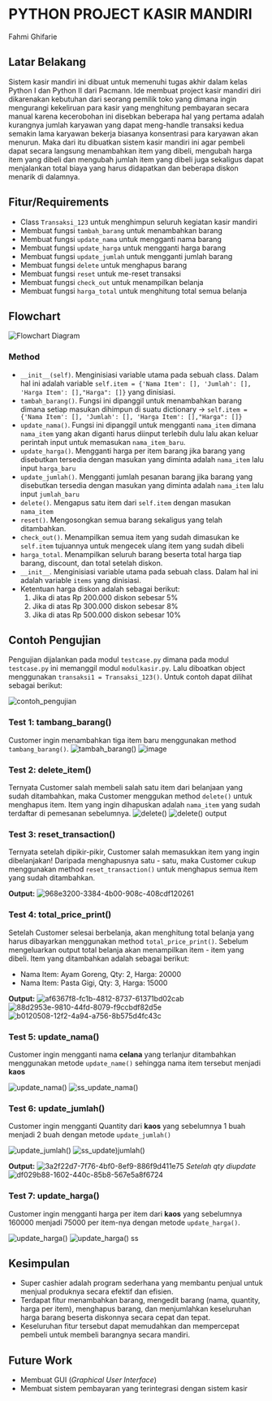 # PYTHON PROJECT KASIR MANDIRI
Fahmi Ghifarie

## Latar Belakang
Sistem kasir mandiri ini dibuat untuk memenuhi tugas akhir dalam kelas Python I dan Python II dari Pacmann. 
Ide membuat project kasir mandiri diri dikarenakan kebutuhan dari seorang pemilik toko yang dimana ingin mengurangi kekeliruan para kasir yang menghitung pembayaran secara manual karena kecerobohan ini disebkan beberapa hal yang pertama adalah kurangnya jumlah karyawan yang dapat meng-handle transaksi kedua semakin lama karyawan bekerja biasanya konsentrasi para karyawan akan menurun. Maka dari itu dibuatkan sistem kasir mandiri ini agar pembeli dapat secara langsung menambahkan item yang dibeli, mengubah harga item yang dibeli dan mengubah jumlah item yang dibeli juga sekaligus dapat menjalankan total biaya yang harus didapatkan dan beberapa diskon menarik di dalamnya.

## Fitur/Requirements
- Class `Transaksi_123` untuk menghimpun seluruh kegiatan kasir mandiri
- Membuat fungsi `tambah_barang` untuk menambahkan barang
- Membuat fungsi `update_nama` untuk mengganti nama barang
- Membuat fungsi `update_harga` untuk mengganti harga barang
- Membuat fungsi `update_jumlah` untuk mengganti jumlah barang
- Membuat fungsi `delete` untuk menghapus barang
- Membuat fungsi `reset` untuk me-reset transaksi
- Membuat fungsi `check_out` untuk menampilkan belanja
- Membuat fungsi `harga_total` untuk menghitung total semua belanja

## Flowchart
![Flowchart Diagram](https://github.com/fahmighifarie/Self-Cashier-Pacmann/assets/68582818/958e1d18-0224-4ec4-b36a-748d5260b563)

### Method
- `__init__(self)`. Menginisiasi variable utama pada sebuah class. Dalam hal ini adalah variable `self.item = {'Nama Item': [], 'Jumlah': [], 'Harga Item': [],"Harga": []}` yang dinisiasi.
- `tambah_barang()`. Fungsi ini dipanggil untuk menambahkan barang dimana setiap masukan dihimpun di suatu dictionary -> `self.item = {'Nama Item': [], 'Jumlah': [], 'Harga Item': [],"Harga": []}`
- `update_nama()`. Fungsi ini dipanggil untuk mengganti `nama_item` dimana `nama_item` yang akan diganti harus diinput terlebih dulu lalu akan keluar perintah input untuk memasukan `nama_item_baru`.
- `update_harga()`. Mengganti harga per item barang jika barang yang disebutkan tersedia dengan masukan yang diminta adalah `nama_item` lalu input `harga_baru`
- `update_jumlah()`. Mengganti jumlah pesanan barang jika barang yang disebutkan tersedia dengan masukan yang diminta adalah `nama_item` lalu input `jumlah_baru`
- `delete()`. Mengapus satu item dari `self.item` dengan masukan `nama_item`
- `reset()`. Mengosongkan semua barang sekaligus yang telah ditambahkan.
- `check_out()`. Menampilkan semua item yang sudah dimasukan ke `self.item` tujuannya untuk mengecek ulang item yang sudah dibeli 
- `harga_total`. Menampilkan seluruh barang beserta total harga tiap barang, discount, dan total setelah diskon.
- `__init__`. Menginisiasi variable utama pada sebuah class. Dalam hal ini adalah variable `items` yang dinisiasi.
- Ketentuan harga diskon adalah sebagai berikut:
	1. Jika di atas Rp 200.000 diskon sebesar 5%
	2. Jika di atas Rp 300.000 diskon sebesar 8%
	3. Jika di atas Rp 500.000 diskon sebesar 10%

## Contoh Pengujian
Pengujian dijalankan pada modul `testcase.py` dimana pada modul `testcase.py` ini memanggil modul `modulkasir.py`. Lalu diboatkan object menggunakan `transaksi1 = Transaksi_123()`. Untuk contoh dapat dilihat sebagai berikut: 

![contoh_pengujian](https://github.com/fahmighifarie/Self-Cashier-Pacmann/assets/68582818/99090a14-4cda-4fa4-8648-bfe1635e1b09)

### Test 1: tambang_barang()
Customer ingin menambahkan tiga item baru menggunakan method `tambang_barang()`. 
![tambah_barang()](https://github.com/fahmighifarie/Self-Cashier-Pacmann/assets/68582818/962a881a-e05f-4f2b-9cfc-9b50b08fa9e5)
![image](https://github.com/fahmighifarie/Self-Cashier-Pacmann/assets/68582818/318dd601-a76d-49f9-92dc-0580ab5f6a1a)

### Test 2: delete_item()
Ternyata Customer salah membeli salah satu item dari belanjaan yang sudah ditambahkan, maka Customer menggukan method `delete()` untuk menghapus item. Item yang ingin dihapuskan adalah `nama_item` yang sudah terdaftar di pemesanan sebelumnya.
![delete()](https://github.com/fahmighifarie/Self-Cashier-Pacmann/assets/68582818/6793c7a4-b7a9-479f-8f8c-03b1980fd8ad)
![delete() output](https://github.com/fahmighifarie/Self-Cashier-Pacmann/assets/68582818/f527accd-7a7b-4137-bbdf-7a924e065e8a)

### Test 3: reset_transaction()
Ternyata setelah dipikir-pikir, Customer salah memasukkan item yang ingin dibelanjakan! Daripada menghapusnya satu - satu, maka Customer cukup menggunakan method `reset_transaction()` untuk menghapus semua item yang sudah ditambahkan.

**Output:**
![968e3200-3384-4b00-908c-408cdf120261](https://user-images.githubusercontent.com/24706517/210151004-7595102c-2295-4c95-aa2b-d371ee05f86b.png)


### Test 4: total_price_print()
Setelah Customer selesai berbelanja, akan menghitung total belanja yang harus dibayarkan menggunakan method `total_price_print()`. Sebelum mengeluarkan output total belanja akan menampilkan item - item yang dibeli. Item yang ditambahkan adalah sebagai berikut:
- Nama Item: Ayam Goreng, Qty: 2, Harga: 20000
- Nama Item: Pasta Gigi, Qty: 3, Harga: 15000

**Output:**
![af6367f8-fc1b-4812-8737-61371bd02cab](https://user-images.githubusercontent.com/24706517/210151020-c3fa620b-f6ad-4daa-8585-ca674e7bf5ab.png)
![88d2953e-9810-44fd-8079-f9ccbdf82d5e](https://user-images.githubusercontent.com/24706517/210151025-119c5f17-9b46-4753-9791-073efe76f673.png)
![b0120508-12f2-4a94-a756-8b575d4fc43c](https://user-images.githubusercontent.com/24706517/210151035-85c815ce-e420-4000-8891-e1407219fa50.png)

### Test 5: update_nama()
Customer ingin mengganti nama **celana** yang terlanjur ditambahkan menggunakan metode `update_name()` sehingga nama item tersebut menjadi **kaos**

![update_nama()](https://github.com/fahmighifarie/Self-Cashier-Pacmann/assets/68582818/e52d33ae-5c8d-4eb7-86e2-58a197cb2f1a)
![ss_update_nama()](https://github.com/fahmighifarie/Self-Cashier-Pacmann/assets/68582818/a400f635-6d71-4e05-9407-028d077ed760)


### Test 6: update_jumlah()
Customer ingin mengganti Quantity dari **kaos** yang sebelumnya 1 buah menjadi 2 buah dengan metode `update_jumlah()`

![update_jumlah()](https://github.com/fahmighifarie/Self-Cashier-Pacmann/assets/68582818/6472933a-608b-48bb-9fa4-74ed1188bb14)
![ss_update)jumlah()](https://github.com/fahmighifarie/Self-Cashier-Pacmann/assets/68582818/34686eda-7667-4322-8355-dc780610e53e)

**Output:**
![3a2f22d7-7f76-4bf0-8ef9-886f9d411e75](https://user-images.githubusercontent.com/24706517/210151107-ad15c629-ee50-4117-81b1-71a114647466.png)
_Setelah qty diupdate_
![df029b88-1602-440c-85b8-567e5a8f6724](https://user-images.githubusercontent.com/24706517/210151112-0cdbbe87-1dad-491e-8add-1dc2558a3ee7.png)

### Test 7: update_harga()
Customer ingin mengganti harga per item dari **kaos** yang sebelumnya 160000 menjadi 75000 per item-nya dengan metode `update_harga()`.

![update_harga()](https://github.com/fahmighifarie/Self-Cashier-Pacmann/assets/68582818/a6371a5d-bc33-4735-9b68-8083fce5bca5)
![update_harga() ss](https://github.com/fahmighifarie/Self-Cashier-Pacmann/assets/68582818/60c3c120-7c94-496e-9d80-4381c25398e8)



## Kesimpulan
- Super cashier adalah program sederhana yang membantu penjual untuk menjual produknya secara efektif dan efisien.
- Terdapat fitur menambahkan barang, mengedit barang (nama, quantity, harga per item), menghapus barang, dan menjumlahkan keseluruhan harga barang beserta diskonnya secara cepat dan tepat.
- Keseluruhan fitur tersebut dapat memudahkan dan mempercepat pembeli untuk membeli barangnya secara mandiri.

## Future Work
- Membuat GUI (_Graphical User Interface_)
- Membuat sistem pembayaran yang terintegrasi dengan sistem kasir

